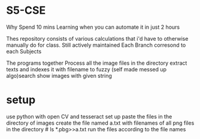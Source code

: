 # S5-CSE

Why Spend 10 mins Learning when you can automate it in just 2 hours

Thes repository consists of various calculations that i'd have to otherwise manually do for class. Still actively maintained Each Branch corresond to each Subjects

The programs together  Process all the image files in the directory extract texts and indexes it with filename to fuzzy (self made messed up algo)search show images with given string 

# setup
  use python with open CV and tesseract set up
  paste the files in the directory of images
  create the file named a.txt with filenames of all png files in the directory 
          # ls *.pbg>>a.txt
  run the files according to the file names
  
